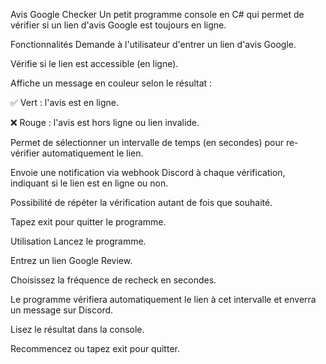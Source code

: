 Avis Google Checker
Un petit programme console en C# qui permet de vérifier si un lien d'avis Google est toujours en ligne.

Fonctionnalités
Demande à l'utilisateur d'entrer un lien d'avis Google.

Vérifie si le lien est accessible (en ligne).

Affiche un message en couleur selon le résultat :

✅ Vert : l'avis est en ligne.

❌ Rouge : l'avis est hors ligne ou lien invalide.

Permet de sélectionner un intervalle de temps (en secondes) pour re-vérifier automatiquement le lien.

Envoie une notification via webhook Discord à chaque vérification, indiquant si le lien est en ligne ou non.

Possibilité de répéter la vérification autant de fois que souhaité.

Tapez exit pour quitter le programme.

Utilisation
Lancez le programme.

Entrez un lien Google Review.

Choisissez la fréquence de recheck en secondes.

Le programme vérifiera automatiquement le lien à cet intervalle et enverra un message sur Discord.

Lisez le résultat dans la console.

Recommencez ou tapez exit pour quitter.
